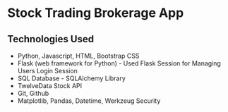 # Stock Trading Brokerage App 

## Technologies Used
* Python, Javascript, HTML, Bootstrap CSS
* Flask (web framework for Python) - Used Flask Session for Managing Users Login Session
* SQL Database - SQLAlchemy Library
* TwelveData Stock API
* Git, Github
* Matplotlib, Pandas, Datetime, Werkzeug Security

